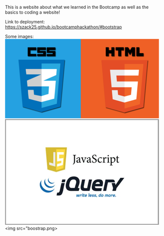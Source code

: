 This is a website about what we learned in the Bootcamp as well as the basics to coding a website!

Link to deployment: https://szack25.github.io/bootcamphackathon/#bootstrap

Some images: 
<img src="html5-css3.png">
<img src="jquery-js.webp">
<img src="boostrap.png>